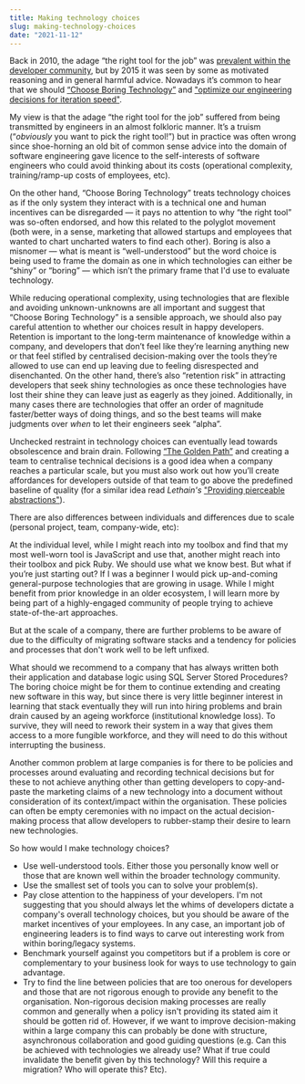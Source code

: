 ```yaml
---
title: Making technology choices
slug: making-technology-choices
date: "2021-11-12"
---
```


Back in 2010, the adage “the right tool for the job” was [prevalent within the developer community](https://hn.algolia.com/?dateEnd=1293753600&dateRange=custom&dateStart=1225238400&page=1&prefix=false&query=%22use%20the%20right%20tool%20for%20the%20job%22&sort=byPopularity&type=comment), but by 2015 it was seen by some as motivated reasoning and in general harmful advice. Nowadays it’s common to hear that we should [“Choose Boring Technology”](https://mcfunley.com/choose-boring-technology) and ["optimize our engineering decisions for iteration speed"](https://twitter.com/dorkitude/status/1446170171694010373).

My view is that the adage “the right tool for the job” suffered from being transmitted by engineers in an almost folkloric manner. It’s a truism (“_obviously_ you want to pick the right tool!”) but in practice was often wrong since shoe-horning an old bit of common sense advice into the domain of software engineering gave licence to the self-interests of software engineers who could avoid thinking about its costs (operational complexity, training/ramp-up costs of employees, etc).

On the other hand, “Choose Boring Technology” treats technology choices as if the only system they interact with is a technical one and human incentives can be disregarded — it pays no attention to why “the right tool” was so-often endorsed, and how this related to the polyglot movement (both were, in a sense, marketing that allowed startups and employees that wanted to chart uncharted waters to find each other). Boring is also a misnomer — what is meant is “well-understood” but the word choice is being used to frame the domain as one in which technologies can either be “shiny” or “boring” — which isn’t the primary frame that I'd use to evaluate technology.

While reducing operational complexity, using technologies that are flexible and avoiding unknown-unknowns are all important and suggest that “Choose Boring Technology” is a sensible approach, we should also pay careful attention to whether our choices result in happy developers. Retention is important to the long-term maintenance of knowledge within a company, and developers that don’t feel like they’re learning anything new or that feel stifled by centralised decision-making over the tools they’re allowed to use can end up leaving due to feeling disrespected and disenchanted. On the other hand, there’s also “retention risk” in attracting developers that seek shiny technologies as once these technologies have lost their shine they can leave just as eagerly as they joined. Additionally, in many cases there are technologies that offer an order of magnitude faster/better ways of doing things, and so the best teams will make judgments over _when_ to let their engineers seek “alpha”.

Unchecked restraint in technology choices can eventually lead towards obsolescence and brain drain. Following [“The Golden Path”](https://charity.wtf/2018/12/02/software-sprawl-the-golden-path-and-scaling-teams-with-agency/) and creating a team to centralise technical decisions is a good idea when a company reaches a particular scale, but you must also work out how you’ll create affordances for developers outside of that team to go above the predefined baseline of quality (for a similar idea read _Lethain's_ ["Providing pierceable abstractions"](https://lethain.com/pierceable-abstractions/)).

There are also differences between individuals and differences due to scale (personal project, team, company-wide, etc):

At the individual level, while I might reach into my toolbox and find that my most well-worn tool is JavaScript and use that, another might reach into their toolbox and pick Ruby. We should use what we know best. But what if you’re just starting out? If I was a beginner I would pick up-and-coming general-purpose technologies that are growing in usage. While I might benefit from prior knowledge in an older ecosystem, I will learn more by being part of a highly-engaged community of people trying to achieve state-of-the-art approaches.

But at the scale of a company, there are further problems to be aware of due to the difficulty of migrating software stacks and a tendency for policies and processes that don't work well to be left unfixed.

What should we recommend to a company that has always written both their application and database logic using SQL Server Stored Procedures? The boring choice might be for them to continue extending and creating new software in this way, but since there is very little beginner interest in learning that stack eventually they will run into hiring problems and brain drain caused by an ageing workforce (institutional knowledge loss). To survive, they will need to rework their system in a way that gives them access to a more fungible workforce, and they will need to do this without interrupting the business.

Another common problem at large companies is for there to be policies and processes around evaluating and recording technical decisions but for these to not achieve anything other than getting developers to copy-and-paste the marketing claims of a new technology into a document without consideration of its context/impact within the organisation. These policies can often be empty ceremonies with no impact on the actual decision-making process that allow developers to rubber-stamp their desire to learn new technologies.

So how would I make technology choices?

- Use well-understood tools. Either those you personally know well or those that are known well within the broader technology community.
- Use the smallest set of tools you can to solve your problem(s).
- Pay close attention to the happiness of your developers. I'm not suggesting that you should always let the whims of developers dictate a company's overall technology choices, but you should be aware of the market incentives of your employees. In any case, an important job of engineering leaders is to find ways to carve out interesting work from within boring/legacy systems.
- Benchmark yourself against you competitors but if a problem is core or complementary to your business look for ways to use technology to gain advantage.
- Try to find the line between policies that are too onerous for developers and those that are not rigorous enough to provide any benefit to the organisation. Non-rigorous decision making processes are really common and generally when a policy isn't providing its stated aim it should be gotten rid of. However, if we want to improve decision-making within a large company this can probably be done with structure, asynchronous collaboration and good guiding questions (e.g. Can this be achieved with technologies we already use? What if true could invalidate the benefit given by this technology? Will this require a migration? Who will operate this? Etc).

